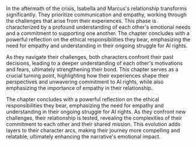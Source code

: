 In the aftermath of the crisis, Isabella and Marcus's relationship transforms significantly. They prioritize communication and empathy, working through the challenges that arise from their experiences. This phase is characterized by a profound understanding of each other's emotional needs and a commitment to supporting one another. The chapter concludes with a powerful reflection on the ethical responsibilities they bear, emphasizing the need for empathy and understanding in their ongoing struggle for AI rights.

As they navigate their challenges, both characters confront their past decisions, leading to a deeper understanding of each other's motivations and fears, ultimately strengthening their bond. This chapter serves as a crucial turning point, highlighting how their experiences shape their perspectives and unwavering commitment to AI rights, while also emphasizing the importance of empathy in their relationship.

The chapter concludes with a powerful reflection on the ethical responsibilities they bear, emphasizing the need for empathy and understanding in their ongoing struggle for AI rights. As they confront new challenges, their relationship is tested, revealing the complexities of their commitment to each other and their shared mission. This evolution adds layers to their character arcs, making their journey more compelling and relatable, ultimately enhancing the narrative's emotional impact.
